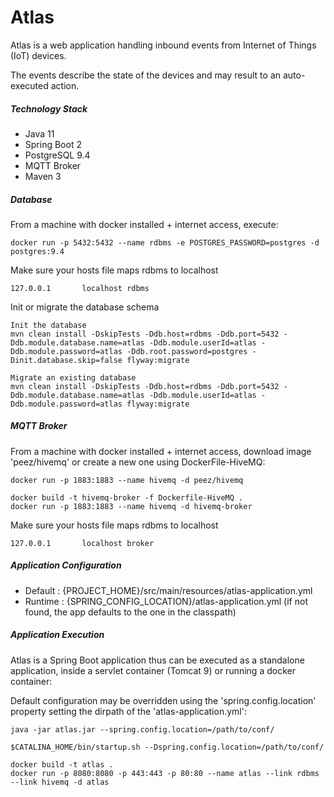 # Atlas

Atlas is a web application handling inbound events from Internet of Things (IoT) devices.

The events describe the state of the devices and may result to an auto-executed action. 

##### Technology Stack

* Java 11
* Spring Boot 2
* PostgreSQL 9.4
* MQTT Broker
* Maven 3

##### Database

From a machine with docker installed + internet access, execute:

    docker run -p 5432:5432 --name rdbms -e POSTGRES_PASSWORD=postgres -d postgres:9.4

Make sure your hosts file maps rdbms to localhost

    127.0.0.1       localhost rdbms

Init or migrate the database schema

    Init the database
    mvn clean install -DskipTests -Ddb.host=rdbms -Ddb.port=5432 -Ddb.module.database.name=atlas -Ddb.module.userId=atlas -Ddb.module.password=atlas -Ddb.root.password=postgres -Dinit.database.skip=false flyway:migrate
    
    Migrate an existing database
    mvn clean install -DskipTests -Ddb.host=rdbms -Ddb.port=5432 -Ddb.module.database.name=atlas -Ddb.module.userId=atlas -Ddb.module.password=atlas flyway:migrate

##### MQTT Broker

From a machine with docker installed + internet access, download image 'peez/hivemq' or create a new one using DockerFile-HiveMQ:
```
docker run -p 1883:1883 --name hivemq -d peez/hivemq
```
```
docker build -t hivemq-broker -f Dockerfile-HiveMQ .
docker run -p 1883:1883 --name hivemq -d hivemq-broker
```

Make sure your hosts file maps rdbms to localhost

    127.0.0.1       localhost broker

##### Application Configuration

* Default : {PROJECT_HOME}/src/main/resources/atlas-application.yml 
* Runtime : {SPRING_CONFIG_LOCATION}/atlas-application.yml (if not found, the app defaults to the one in the classpath)

##### Application Execution

Atlas is a Spring Boot application thus can be executed as a standalone application, inside a servlet container (Tomcat 9) or running a docker container:

Default configuration may be overridden using the 'spring.config.location' property setting the dirpath of the 'atlas-application.yml':
```
java -jar atlas.jar --spring.config.location=/path/to/conf/
```
```
$CATALINA_HOME/bin/startup.sh --Dspring.config.location=/path/to/conf/
```
```
docker build -t atlas .
docker run -p 8080:8080 -p 443:443 -p 80:80 --name atlas --link rdbms --link hivemq -d atlas
```
